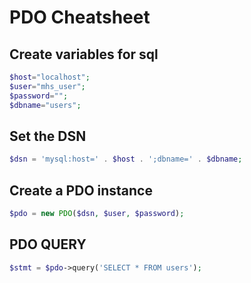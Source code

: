 # PDO Cheatsheet

## Create variables for sql

```php
$host="localhost";
$user="mhs_user";
$password="";
$dbname="users";
```

## Set the DSN

```php
$dsn = 'mysql:host=' . $host . ';dbname=' . $dbname;
```

## Create a PDO instance

```php
$pdo = new PDO($dsn, $user, $password);
```

## PDO QUERY

```php
$stmt = $pdo->query('SELECT * FROM users');
```
